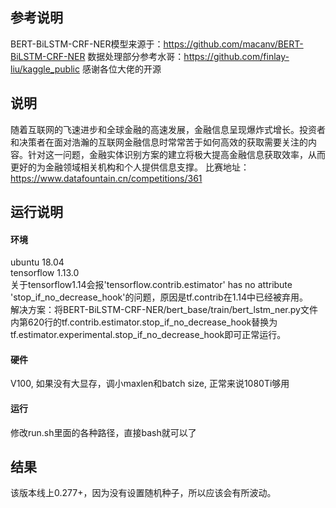 ## 参考说明
BERT-BiLSTM-CRF-NER模型来源于：https://github.com/macanv/BERT-BiLSTM-CRF-NER
数据处理部分参考水哥：https://github.com/finlay-liu/kaggle_public
感谢各位大佬的开源

## 说明
随着互联网的飞速进步和全球金融的高速发展，金融信息呈现爆炸式增长。投资者和决策者在面对浩瀚的互联网金融信息时常常苦于如何高效的获取需要关注的内容。针对这一问题，金融实体识别方案的建立将极大提高金融信息获取效率，从而更好的为金融领域相关机构和个人提供信息支撑。
比赛地址：https://www.datafountain.cn/competitions/361

## 运行说明
#### 环境
ubuntu 18.04  
tensorflow 1.13.0  
关于tensorflow1.14会报'tensorflow.contrib.estimator' has no attribute 'stop_if_no_decrease_hook'的问题，原因是tf.contrib在1.14中已经被弃用。  
解决方案：将BERT-BiLSTM-CRF-NER/bert_base/train/bert_lstm_ner.py文件内第620行的tf.contrib.estimator.stop_if_no_decrease_hook替换为 tf.estimator.experimental.stop_if_no_decrease_hook即可正常运行。
#### 硬件
V100, 如果没有大显存，调小maxlen和batch size, 正常来说1080Ti够用
#### 运行
修改run.sh里面的各种路径，直接bash就可以了

## 结果
该版本线上0.277+，因为没有设置随机种子，所以应该会有所波动。